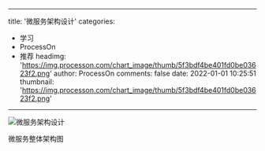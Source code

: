 
---
title: '微服务架构设计'
categories: 
 - 学习
 - ProcessOn
 - 推荐
headimg: 'https://img.processon.com/chart_image/thumb/5f3bdf4be401fd0be03623f2.png'
author: ProcessOn
comments: false
date: 2022-01-01 10:25:51
thumbnail: 'https://img.processon.com/chart_image/thumb/5f3bdf4be401fd0be03623f2.png'
---

<div>   
<img class="thumb" alt="微服务架构设计" src="https://img.processon.com/chart_image/thumb/5f3bdf4be401fd0be03623f2.png" referrerpolicy="no-referrer">
<p>微服务整体架构图</p>  
</div>
            